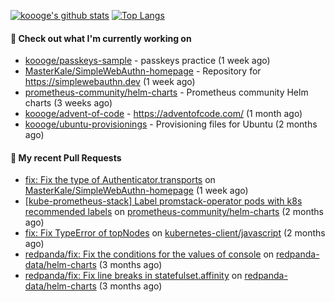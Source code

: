 [![koooge's github stats](https://github-readme-stats.vercel.app/api?username=koooge&count_private=true&show_icons=true)](https://github.com/anuraghazra/github-readme-stats)
[![Top Langs](https://github-readme-stats.vercel.app/api/top-langs/?username=koooge&langs_count=5)](https://github.com/anuraghazra/github-readme-stats)

#### 👷 Check out what I'm currently working on

- [koooge/passkeys-sample](https://github.com/koooge/passkeys-sample) - passkeys practice (1 week ago)
- [MasterKale/SimpleWebAuthn-homepage](https://github.com/MasterKale/SimpleWebAuthn-homepage) - Repository for https://simplewebauthn.dev (1 week ago)
- [prometheus-community/helm-charts](https://github.com/prometheus-community/helm-charts) - Prometheus community Helm charts (3 weeks ago)
- [koooge/advent-of-code](https://github.com/koooge/advent-of-code) - https://adventofcode.com/ (1 month ago)
- [koooge/ubuntu-provisionings](https://github.com/koooge/ubuntu-provisionings) - Provisioning files for Ubuntu (2 months ago)

#### 🔨 My recent Pull Requests

- [fix: Fix the type of Authenticator.transports](https://github.com/MasterKale/SimpleWebAuthn-homepage/pull/44) on [MasterKale/SimpleWebAuthn-homepage](https://github.com/MasterKale/SimpleWebAuthn-homepage) (1 week ago)
- [[kube-prometheus-stack] Label promstack-operator pods with k8s recommended labels](https://github.com/prometheus-community/helm-charts/pull/4094) on [prometheus-community/helm-charts](https://github.com/prometheus-community/helm-charts) (2 months ago)
- [fix: Fix TypeError of topNodes](https://github.com/kubernetes-client/javascript/pull/1445) on [kubernetes-client/javascript](https://github.com/kubernetes-client/javascript) (2 months ago)
- [redpanda/fix: Fix the conditions for the values of console](https://github.com/redpanda-data/helm-charts/pull/856) on [redpanda-data/helm-charts](https://github.com/redpanda-data/helm-charts) (3 months ago)
- [redpanda/fix: Fix line breaks in statefulset.affinity](https://github.com/redpanda-data/helm-charts/pull/830) on [redpanda-data/helm-charts](https://github.com/redpanda-data/helm-charts) (3 months ago)
